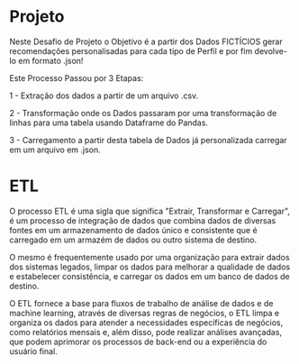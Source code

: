 # Projeto
Neste Desafio de Projeto o Objetivo é a partir dos Dados FICTÍCIOS gerar recomendações personalisadas para cada tipo de Perfil e por fim devolve-lo em formato .json!

Este Processo Passou por 3 Etapas:

1 - Extração dos dados a partir de um arquivo .csv. 

2 - Transformação onde os Dados passaram por uma transformação de linhas para uma tabela usando Dataframe do Pandas.

3 - Carregamento a partir desta tabela de Dados já personalizada carregar em um arquivo em .json.

# ETL
O processo ETL é uma sigla que significa "Extrair, Transformar e Carregar", é um processo de integração de dados que combina dados de diversas fontes em um armazenamento de dados único e consistente que é carregado em um armazém de dados ou outro sistema de destino. 

O mesmo é frequentemente usado por uma organização para extrair dados dos sistemas legados, limpar os dados para melhorar a qualidade de dados e estabelecer consistência, e carregar os dados em um banco de dados de destino. 

O ETL fornece a base para fluxos de trabalho de análise de dados e de machine learning, através de diversas regras de negócios, o ETL limpa e organiza os dados para atender a necessidades específicas de negócios, como relatórios mensais e, além disso, pode realizar análises avançadas, que podem aprimorar os processos de back-end ou a experiência do usuário final. 



